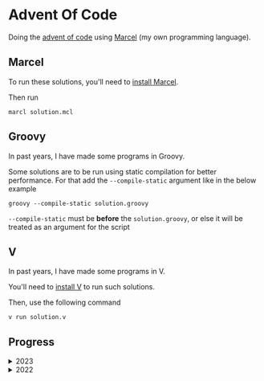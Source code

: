 # Advent Of Code

Doing the [advent of code](https://adventofcode.com) using [Marcel](https://tambapps.github.io/marcel/) (my own programming language).

## Marcel
To run these solutions, you'll need to [install Marcel](https://tambapps.github.io/marcel/getting-started/installation.html).

Then run

```shell
marcl solution.mcl
```

## Groovy
In past years, I have made some programs in Groovy.

Some solutions are to be run using static compilation for better performance. For that add the `--compile-static`
argument like in the below example

```shell
groovy --compile-static solution.groovy
```

`--compile-static` must be **before** the `solution.groovy`, or else it will be treated as an argument for the script

## V
In past years, I have made some programs in V.

You'll need to [install V](https://github.com/vlang/v#installing-v-from-source) to run such solutions.

Then, use the following command
```shell
v run solution.v
```

## Progress

<details>
  <summary>2023</summary>

| Day | Part 1<br/>Marcel  | Part 2<br/>Marcel  |
|-----|--------------------|--------------------|
| 1   | :white_check_mark: | :white_check_mark: |
| 2   | :white_check_mark: | :white_check_mark: |
| 3   | :white_check_mark: | :white_check_mark: |
| 4   | :white_check_mark: | :white_check_mark: |
| 5   | :white_check_mark: | :white_check_mark: |
| 6   | :white_check_mark: | :white_check_mark: |
| 7   | :white_check_mark: | :white_check_mark: |
| 8   | :white_check_mark: | :white_check_mark: |
| 9   | :white_check_mark: | :white_check_mark: |
| 10  | :white_check_mark: | :x:                |
| 11  | :white_check_mark: | :white_check_mark: |
| 12  | :white_check_mark: | :x:                |

</details>


<details>
  <summary>2022</summary>

| Day | Part 1<br/>Marcel  | Part 2<br/>Marcel  | Part 1<br/>Groovy   | Part 2<br/>Groovy  | Part 1<br/>V       | Part 2<br/>V       |
|-----|--------------------|--------------------|---------------------|--------------------|--------------------|--------------------|
| 1   | :white_check_mark: | :white_check_mark: | :white_check_mark:  | :white_check_mark: | :white_check_mark: | :white_check_mark: |
| 2   | :white_check_mark: | :white_check_mark: | :white_check_mark:  | :white_check_mark: | :white_check_mark: | :white_check_mark: |
| 3   | :white_check_mark: | :white_check_mark: | :white_check_mark:  | :white_check_mark: | :white_check_mark: | :white_check_mark: |
| 4   | :white_check_mark: | :white_check_mark: | :white_check_mark:  | :white_check_mark: | :white_check_mark: | :white_check_mark: |
| 5   | :x:                | :x:                | :white_check_mark:  | :white_check_mark: | :white_check_mark: | :white_check_mark: |
| 6   | :white_check_mark: | :white_check_mark: | :white_check_mark:  | :white_check_mark: | :white_check_mark: | :white_check_mark: |
| 7   | :white_check_mark: | :white_check_mark: | :white_check_mark:  | :white_check_mark: | :white_check_mark: | :white_check_mark: |
| 8   | :x:                | :x:                | :white_check_mark:  | :white_check_mark: | :white_check_mark: | :white_check_mark: |
| 9   | :x:                | :x:                | :white_check_mark:  | :white_check_mark: | :white_check_mark: | :white_check_mark: |
| 10  | :x:                | :x:                | :white_check_mark:  | :white_check_mark: | :white_check_mark: | :white_check_mark: |
| 11  | :x:                | :x:                | :white_check_mark:  | :white_check_mark: | :white_check_mark: | :white_check_mark: |
| 12  | :x:                | :x:                | :white_check_mark:  | :white_check_mark: | :x:                | :x:                |
| 13  | :x:                | :x:                | :white_check_mark:  | :white_check_mark: | :x:                | :x:                |
| 14  | :x:                | :x:                | :white_check_mark:  | :white_check_mark: | :white_check_mark: | :white_check_mark: |
| 15  | :x:                | :x:                | :white_check_mark:  | :x:                | :white_check_mark: | :white_check_mark: |
| 16  | :x:                | :x:                | :white_check_mark:  | :white_check_mark: | :x:                | :x:                |
| 17  | :x:                | :x:                | :white_check_mark:  | :x:                | :x:                | :x:                |
| 18  | :x:                | :x:                | :white_check_mark:  | :x:                | :x:                | :x:                |
| 19  | :x:                | :x:                | :white_check_mark:  | :x:                | :x:                | :x:                |
| 20  | :x:                | :x:                | :white_check_mark:  | :x:                | :x:                | :x:                |
| 21  | :x:                | :x:                | :white_check_mark:  | :x:                | :white_check_mark: | :x:                |

</details>